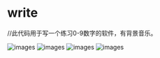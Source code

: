 # write

//此代码用于写一个练习0-9数字的软件，有背景音乐。



![images](https://github.com/Bbo9/write/blob/Bbo9-images-1/%E6%8D%95%E8%8E%B7.PNG)
![images](https://github.com/Bbo9/write/blob/Bbo9-images-1/%E6%8D%95%E8%8E%B71.PNG)
![images](https://github.com/Bbo9/write/blob/Bbo9-images-1/%E6%8D%95%E8%8E%B72.PNG)
![images](https://github.com/Bbo9/write/blob/Bbo9-images-1/%E6%8D%95%E8%8E%B73.PNG)
